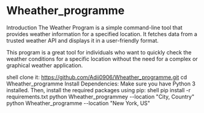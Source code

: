 # Wheather_programme
Introduction
The Weather Program is a simple command-line tool that provides weather information for a specified location. It fetches data from a trusted weather API and displays it in a user-friendly format.

This program is a great tool for individuals who want to quickly check the weather conditions for a specific location without the need for a complex or graphical weather application.

shell
clone it:
https://github.com/Adii0906/Wheather_programme.git
cd Wheather_programme
Install Dependencies:
Make sure you have Python 3 installed. Then, install the required packages using pip:
shell
pip install -r requirements.txt
python Wheather_programmey --location "City, Country"
python Wheather_programme --location "New York, US"
